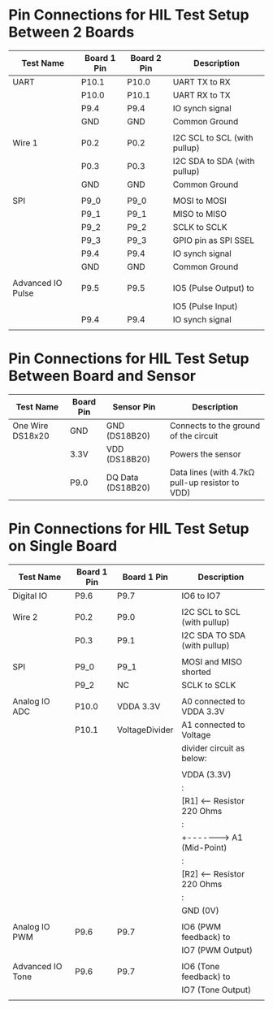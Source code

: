 # Pin Connections for HIL Test Setup Between 2 Boards

| Test Name         | Board 1 Pin   | Board 2 Pin   | Description                    |
|-------------------|---------------|---------------|--------------------------------|
| UART              | P10.1         | P10.0         | UART TX to RX                  |
|                   | P10.0         | P10.1         | UART RX to TX                  |
|                   | P9.4          | P9.4          | IO synch signal                |
|                   | GND           | GND           | Common Ground                  |
|                   |               |               |                                |
| Wire 1            | P0.2          | P0.2          | I2C SCL to SCL (with pullup)   |
|                   | P0.3          | P0.3          | I2C SDA to SDA (with pullup)   |
|                   | GND           | GND           | Common Ground                  |
|                   |               |               |                                |
| SPI               | P9_0          | P9_0          | MOSI to MOSI                   |
|                   | P9_1          | P9_1          | MISO to MISO                   |
|                   | P9_2          | P9_2          | SCLK to SCLK                   |
|                   | P9_3          | P9_3          | GPIO pin as SPI SSEL           |
|                   | P9.4          | P9.4          | IO synch signal                |
|                   | GND           | GND           | Common Ground                  |
|                   |               |               |                                |
| Advanced IO Pulse | P9.5          | P9.5          | IO5 (Pulse Output) to          |
|                   |               |               |       IO5 (Pulse Input)        |
|                   | P9.4          | P9.4          | IO synch signal                |
|                   |               |               |                                |


# Pin Connections for HIL Test Setup Between Board and Sensor

| Test Name         | Board Pin     | Sensor Pin        | Description                                     |
|-------------------|---------------|-------------------|-------------------------------------------------|
| One Wire DS18x20  | GND           | GND (DS18B20)     | Connects to the ground of the circuit           |
|                   | 3.3V          | VDD (DS18B20)     | Powers the sensor                               |
|                   | P9.0          | DQ Data (DS18B20) | Data lines (with 4.7kΩ pull-up resistor to VDD) |

# Pin Connections for HIL Test Setup on Single Board

| Test Name         | Board 1 Pin   | Board 1 Pin    | Description                    |
|-------------------|---------------|----------------|--------------------------------|
| Digital IO        | P9.6          | P9.7           | IO6 to IO7                     |
|                   |               |                |                                |
| Wire 2            | P0.2          | P9.0           | I2C SCL to SCL (with pullup)   |
|                   | P0.3          | P9.1           | I2C SDA TO SDA (with pullup)   |
|                   |               |                |                                |
| SPI               | P9_0          | P9_1           | MOSI and MISO shorted          |
|                   | P9_2          | NC             | SCLK to SCLK                   |
|                   |               |                |                                |
| Analog IO ADC     | P10.0         | VDDA 3.3V      | A0 connected to VDDA 3.3V      |
|                   | P10.1         | VoltageDivider | A1 connected to Voltage        |
|                   |               |                | divider circuit as below:      |
|                   |               |                |                                |
|                   |               |                |  VDDA (3.3V)                   |
|                   |               |                |   :                            |
|                   |               |                |  [R1]   <-- Resistor 220 Ohms  |
|                   |               |                |   :                            |
|                   |               |                |   +-------> A1 (Mid-Point)     |
|                   |               |                |   :                            |
|                   |               |                |  [R2]   <-- Resistor 220 Ohms  |
|                   |               |                |   :                            |
|                   |               |                |  GND (0V)                      |
|                   |               |                |                                |
| Analog IO PWM     | P9.6          | P9.7           | IO6 (PWM feedback) to          |
|                   |               |                |       IO7 (PWM Output)         |
|                   |               |                |                                |
| Advanced IO Tone  | P9.6          | P9.7           | IO6 (Tone feedback) to         |
|                   |               |                |       IO7 (Tone Output)        |
|                   |               |                |                                |

